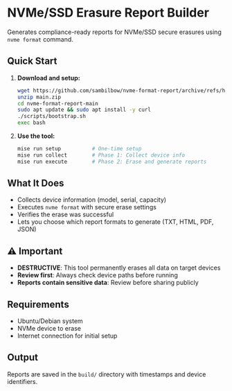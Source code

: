 # NVMe/SSD Erasure Report Builder

Generates compliance-ready reports for NVMe/SSD secure erasures using `nvme format` command.

## Quick Start

1. **Download and setup:**
   ```bash
   wget https://github.com/sambilbow/nvme-format-report/archive/refs/heads/main.zip
   unzip main.zip
   cd nvme-format-report-main
   sudo apt update && sudo apt install -y curl
   ./scripts/bootstrap.sh
   exec bash
   ```

2. **Use the tool:**
   ```bash
   mise run setup          # One-time setup
   mise run collect        # Phase 1: Collect device info
   mise run execute        # Phase 2: Erase and generate reports
   ```

## What It Does

- Collects device information (model, serial, capacity)
- Executes `nvme format` with secure erase settings
- Verifies the erase was successful
- Lets you choose which report formats to generate (TXT, HTML, PDF, JSON)

## ⚠️ Important

- **DESTRUCTIVE**: This tool permanently erases all data on target devices
- **Review first**: Always check device paths before running
- **Reports contain sensitive data**: Review before sharing publicly

## Requirements

- Ubuntu/Debian system
- NVMe device to erase
- Internet connection for initial setup

## Output

Reports are saved in the `build/` directory with timestamps and device identifiers.